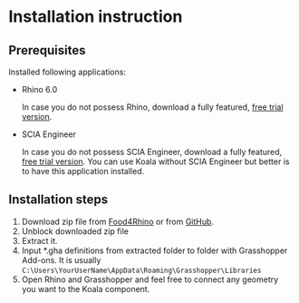 # Installation instruction

## Prerequisites

Installed following applications:

* Rhino 6.0 

  In case you do not possess Rhino, download a fully featured, [free trial version](https://www.rhino3d.com/download/rhino-for-windows/6/evaluation). 

* SCIA Engineer

  In case you do not possess SCIA Engineer, download a fully featured, [free trial version](https://www.scia.net/en/forms/scia-engineer-trial-request).  You can use Koala without SCIA Engineer but better is to have this application installed.

## Installation steps

1. Download zip file from [Food4Rhino](https://www.food4rhino.com/app/koala) or from [GitHub](https://github.com/jarabroz/Koala/releases/tag/v3.8).
2. Unblock downloaded zip file 
3. Extract it.
4. Input \*.gha definitions from extracted folder to folder with Grasshopper Add-ons. It is usually `C:\Users\YourUserName\AppData\Roaming\Grasshopper\Libraries`
5. Open Rhino and Grasshopper and feel free to connect any geometry you want to the Koala component.

